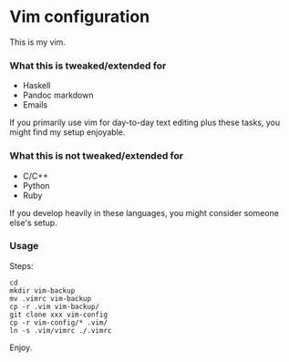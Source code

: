 # Vim configuration

This is my vim.

### What this is tweaked/extended for

* Haskell
* Pandoc markdown
* Emails

If you primarily use vim for day-to-day text editing plus these tasks, 
you might find my setup enjoyable.

### What this is not tweaked/extended for

* C/C++
* Python
* Ruby

If you develop heavily in these languages, you might consider someone 
else's setup.

### Usage

Steps:

    cd
    mkdir vim-backup
    mv .vimrc vim-backup
    cp -r .vim vim-backup/
    git clone xxx vim-config
    cp -r vim-config/* .vim/
    ln -s .vim/vimrc ./.vimrc
    
Enjoy.
